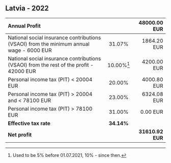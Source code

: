 ## Latvia - 2022

| Annual Profit |  | 48000.00 EUR |
| :--- | :---: | ---: |
| National social insurance contributions (VSAOI) from the minimum annual wage  - 6000 EUR | 31.07% | 1864.20 EUR |
| National social insurance contributions (VSAOI) from the rest of the profit - 42000 EUR | 10.00%[^1] | 4200.00 EUR |
| Personal income tax (PIT) < 20004 EUR | 20.00% | 4000.80 EUR |
| Personal income tax (PIT) > 20004 and < 78100 EUR | 23.00% | 6324.08 EUR |
| Personal income tax (PIT) > 78100 EUR | 31.00% | 0.00 EUR |
| **Effective tax rate** | **34.14%** | |
| **Net profit** | | **31610.92 EUR** |

[^1]: Used to be 5% before 01.07.2021, 10% - since then.
